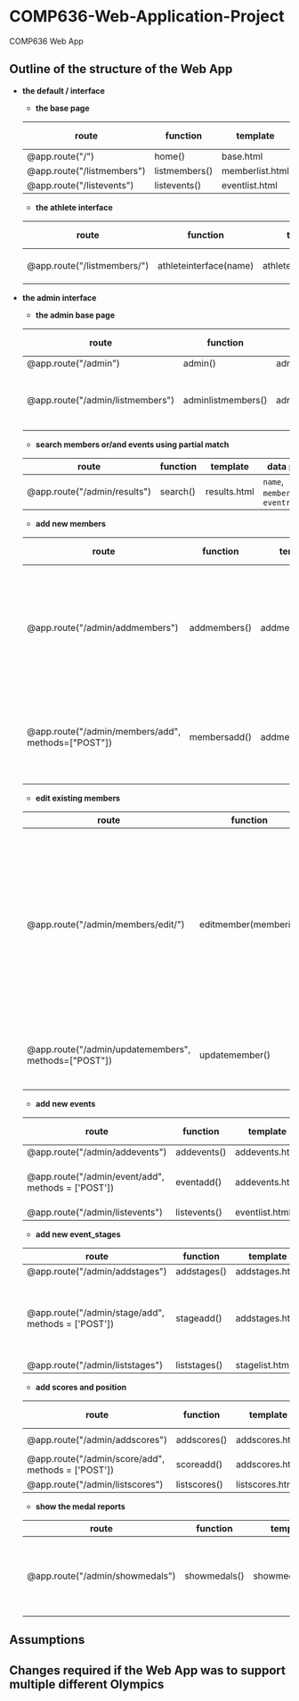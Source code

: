# COMP636-Web-Application-Project
COMP636 Web App

## Outline of the structure of the Web App

- **the default / interface**
  - **the base page**
  
  | route | function | template | data passed | explanation |
  | --- | --- | --- | --- | --- |
  | @app.route("/") | home() | base.html | none | - |
  | @app.route("/listmembers") | listmembers() | memberlist.html | `memberlist` | - |
  | @app.route("/listevents") | listevents() | eventlist.html | `eventlist` | - |
  - **the athlete interface**
  
  | route | function | template | data passed | explanation |
  | --- | --- | --- | --- | --- |
  | @app.route("/listmembers/<name>") | athleteinterface(name) | athleteinterface.html | `name`, `athleteinfo`, `eventinfo` | - | 
- **the admin interface**
  - **the admin base page**
  
  | route | function | template | data passed | explanation |
  | --- | --- | --- | --- | --- |
  | @app.route("/admin") | admin() | admin.html | none | - |
  | @app.route("/admin/listmembers") | adminlistmembers() | adminmemberlist.html | `memberlist` | display the most recently updated member list |
  - **search members or/and events using partial match**
  
  | route | function | template | data passed | explanation |
  | --- | --- | --- | --- | --- |
  | @app.route("/admin/results") | search()| results.html| `name`, `memberresults`, `eventresults` | - |
  - **add new members**
  
  | route | function | template | data passed | explanation |
  | --- | --- | --- | --- | --- |
  | @app.route("/admin/addmembers") | addmembers() | addmembers.html | `teamid` | addmembers() pass the available team id in database (`teamid`) to addmembers.html to display the form with limited team id choice for users to input the data | 
  | @app.route("/admin/members/add", methods=["POST"]) | membersadd() | addmembers.html | `memberid`, `teamid`, `firstname`, `lastname`, `city`, `birthdate` | admembers.html pass the input data to membersadd(), membersadd() then insert the data into database |
  - **edit existing members**
  
  | route | function | template | data passed | explanation |
  | --- | --- | --- | --- | --- |
  | @app.route("/admin/members/edit/<memberid>") | editmember(memberid) | editmember.html | `membertoedit`, `teamid` |   adminmemberlist.html or results.html pass the `memberid` to editmember(memberid) to locate the member to edit; editmember(memberid) finds the member data with the same member id from database and the available team id list and pass them to editmember.html which could display the form with the member information for user to edit|
  | @app.route("/admin/updatemembers", methods=["POST"]) | updatemember() | editmember.html | `memberid`, `teamid`, `firstname`, `lastname`, `city`, `birthdate` | editmember.html pass the edited data to updatemember() which update the database | 
  - **add new events**
  
  | route | function | template | data passed | explanation |
  | --- | --- | --- | --- | --- |
  | @app.route("/admin/addevents") | addevents() | addevents.html | teamid | - |
  | @app.route("/admin/event/add", methods = ['POST']) | eventadd() | addevents.html | `eventid`, `eventname`, `sport`, `teamid` | - |
  | @app.route("/admin/listevents") | listevents() | eventlist.html | `eventlist` | - |
 
  - **add new event_stages**
  
  | route | function | template | data passed | explanation |
  | --- | --- | --- | --- | --- |
  | @app.route("/admin/addstages") | addstages() | addstages.html | `eventid` | - |
  | @app.route("/admin/stage/add", methods = ['POST']) | stageadd() | addstages.html | `stageid`, `stagename`, `eventid`, `location`, `stagedate`, `qualifying`, `pointstoqualify` | - |
  | @app.route("/admin/liststages") | liststages() | stagelist.html | `stagelist` | - |
  - **add scores and position**
  
  | route | function | template | data passed | explanation |
  | --- | --- | --- | --- | --- |
  | @app.route("/admin/addscores") | addscores() | addscores.html | `stageid`, `memberid` | - |
  | @app.route("/admin/score/add", methods = ['POST']) | scoreadd() | addscores.html | - |
  | @app.route("/admin/listscores") | listscores() | listscores.html | `scorelist` | - |
  - **show the medal reports**
  
  | route | function | template | data passed | explanation |
  | --- | --- | --- | --- | --- |
  | @app.route("/admin/showmedals") | showmedals() | showmedals.html | `num_medals`, `num_gold`, `num_silver`, `num_bronze`, `gold_members`, `silver_members`, `bronze_members` | - |


## Assumptions


## Changes required if the Web App was to support multiple different Olympics
